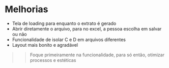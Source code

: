 # Melhorias

- Tela de loading para enquanto o extrato é gerado
- Abrir diretamente o arquivo, para no excel, a pessoa escolha em salvar ou não
- Funcionalidade de isolar C e D em arquivos diferentes
- Layout mais bonito e agradável

>> Foque primeiramente na funcionalidade, para só então, otimizar processos e estéticas